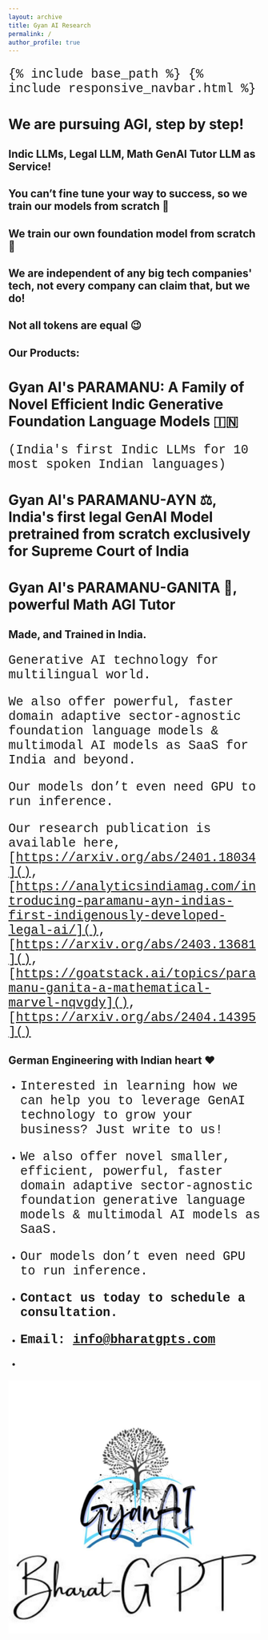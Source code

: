 ```yaml
---
layout: archive
title: Gyan AI Research
permalink: /
author_profile: true
---
```

{% include base_path %}
{% include responsive_navbar.html %}


We are pursuing AGI, step by step!
===========

Indic LLMs, Legal LLM, Math GenAI Tutor LLM as Service!
-----------------------

You can’t fine tune your way to success, so we train our models from scratch 🧠
-----------------------

We train our own foundation model from scratch 🚀 
-----------------------

We are independent of any big tech companies' tech, not every company can claim that, but we do!
-----------

Not all tokens are equal 😉
-----------

## Our Products:


Gyan AI's PARAMANU: A Family of Novel Efficient Indic Generative Foundation Language Models 🇮🇳
========
 (India's first Indic LLMs for 10 most spoken Indian languages)


Gyan AI's PARAMANU-AYN ⚖️, India's first legal GenAI Model pretrained from scratch exclusively for Supreme Court of India
=======



Gyan AI's PARAMANU-GANITA 🧠, powerful Math AGI Tutor
===========


Made, and Trained in India. 
---------------

<style>
p{
  font-family: "Lucida Console", "Courier New";
  font-size: 25px;
}
</style>

<p>
Generative AI technology for multilingual world. 

We also offer powerful, faster domain adaptive sector-agnostic foundation language models & multimodal AI models as SaaS for India and beyond.

Our models don’t even need GPU to run inference.

</p>

Our research publication is available here, [https://arxiv.org/abs/2401.18034](), [https://analyticsindiamag.com/introducing-paramanu-ayn-indias-first-indigenously-developed-legal-ai/](), 
[https://arxiv.org/abs/2403.13681](), [https://goatstack.ai/topics/paramanu-ganita-a-mathematical-marvel-nqvgdy](), [https://arxiv.org/abs/2404.14395]()
 

## German Engineering with Indian heart ❤️

* Interested in learning how we can help you to leverage GenAI technology to grow your business? Just write to us!
* We also offer novel smaller, efficient, powerful, faster domain adaptive sector-agnostic foundation generative language models & multimodal AI models as SaaS.
* Our models don’t even need GPU to run inference.

* **Contact us today to schedule a consultation.**

* **Email: [info@bharatgpts.com]()**
*

![](../images/gyanai-logo.jpeg)
